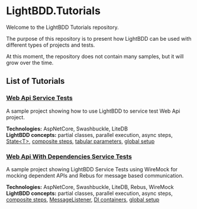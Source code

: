 # LightBDD.Tutorials

Welcome to the LightBDD Tutorials repository.

The purpose of this repository is to present how LightBDD can be used with different types of projects and tests.

At this moment, the repository does not contain many samples, but it will grow over the time.

## List of Tutorials

### [Web Api Service Tests](https://github.com/LightBDD/LightBDD.Tutorials/tree/master/WebApiServiceTests)  
A sample project showing how to use LightBDD to service test Web Api project.  
  
**Technologies:** AspNetCore, Swashbuckle, LiteDB  
**LightBDD concepts:** partial classes, parallel execution, async steps, [State\<T>](https://github.com/LightBDD/LightBDD/wiki/Scenario-State-Management#ensuring-state-is-initialized-before-use), [composite steps](https://github.com/LightBDD/LightBDD/wiki/Composite-Steps-Definition), [tabular parameters](https://github.com/LightBDD/LightBDD/wiki/Advanced-Step-Parameters#verifiabledatatable), [global setup](https://github.com/LightBDD/LightBDD/wiki/SetUp-and-TearDown#global-setup-and-teardown)

### [Web Api With Dependencies Service Tests](https://github.com/LightBDD/LightBDD.Tutorials/tree/master/WebApiWithDependenciesServiceTests)  
A sample project showing LightBDD Service Tests using WireMock for mocking dependent APIs and Rebus for message based communication.  
  
**Technologies:** AspNetCore, Swashbuckle, LiteDB, Rebus, WireMock  
**LightBDD concepts:** partial classes, parallel execution, async steps, [composite steps](https://github.com/LightBDD/LightBDD/wiki/Composite-Steps-Definition), [MessageListener](https://github.com/LightBDD/LightBDD/wiki/Test-Utilities#messagelistener), [DI containers](https://github.com/LightBDD/LightBDD/wiki/DI-Containers#default-di-container), [global setup](https://github.com/LightBDD/LightBDD/wiki/SetUp-and-TearDown#global-setup-and-teardown)

